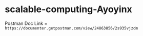 # scalable-computing-Ayoyinx

Postman Doc Link = ```https://documenter.getpostman.com/view/24863856/2s935vjzdm```